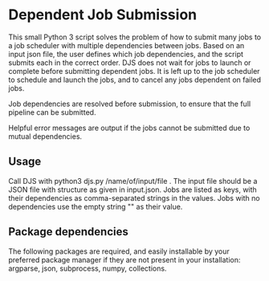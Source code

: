 # Dependent Job Submission

This small Python 3 script solves the problem of how to submit many jobs to a job scheduler with multiple dependencies 
between jobs. Based on an input json file, the user defines which job dependencies, and the script submits each in the 
correct order. DJS does not wait for jobs to launch or complete before submitting dependent jobs. It is left up to the 
job scheduler to schedule and launch the jobs, and to cancel any jobs dependent on failed jobs. 

Job dependencies are resolved before submission, to ensure that the full pipeline can be submitted.

Helpful error messages are output if the jobs cannot be submitted due to mutual dependencies.

## Usage

Call DJS with python3 djs.py /name/of/input/file . The input file should be a JSON file with structure as given in 
input.json. Jobs are listed as keys, with their dependencies as comma-separated strings in the values. Jobs with no 
dependencies use the empty string "" as their value.

## Package dependencies

The following packages are required, and easily installable by your preferred package manager if they are not present 
in your installation: argparse, json, subprocess, numpy, collections.
 